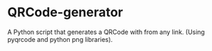 # QRCode-generator
A Python script that generates a QRCode with from any link.
(Using pyqrcode and python png libraries).
